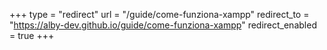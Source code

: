 +++
type = "redirect"
url = "/guide/come-funziona-xampp"
redirect_to = "https://alby-dev.github.io/guide/come-funziona-xampp"
redirect_enabled = true
+++